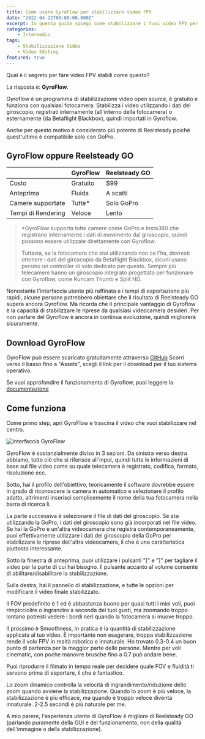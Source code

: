 ```yaml
---
title: Come usare GyroFlow per stabilizzare video FPV
date: "2022-04-22T00:00:00.000Z"
excerpt: In questa guida spiego come stabilizzare i tuoi video FPV per avere video fluidi
categories:
    - Intermedio
tags: 
    - Stabilizzazione Video
    - Video Editing
featured: true
---
```




Qual è il segreto per fare video FPV stabili come questo?

<YouTubeEmbed link="https://youtu.be/VigfASabhvE?t=15"/>

La risposta è: **GyroFlow**.

Gyroflow è un programma di stabilizzazione video open source, è gratuito e funziona con qualsiasi fotocamera. Stabilizza i video utilizzando i dati del giroscopio, registrati internamente (all'interno della fotocamera) o esternamente (da Betaflight Blackbox), quindi importati in Gyroflow.

Anche per questo motivo è considerato più potente di Reelsteady poiché quest'ultimo è compatibile solo con GoPro.

## GyroFlow oppure Reelsteady GO

<div id="comparison-table">

|                    | **GyroFlow** | **Reelsteady GO** |
|--------------------|--------------|-------------------|
|              Costo |   Gratuito   |        $99        |
|          Anteprima |    Fluida    |      A scatti     |
|  Camere supportate |    Tutte*    |     Solo GoPro    |
| Tempi di Rendering |    Veloce    |       Lento       |

</div>


> *GyroFlow supporta tutte camere come GoPro e Insta360 che registrano internamente i dati di movimento dal giroscopio, quindi possono essere utilizzate direttamente con Gyroflow. 
> 
> Tuttavia, se la fotocamera che stai utilizzando non ce l'ha, dovresti ottenere i dati del giroscopio da Betaflight Blackbox, alcuni usano persino un controller di volo dedicato per questo. Sempre più telecamere hanno un giroscopio integrato progettato per funzionare con Gyroflow, come Runcam Thumb e Split HD.


Nonostante l'interfaccia utente più raffinata e i tempi di esportazione più rapidi, alcune persone potrebbero obiettare che il risultato di Reelsteady GO supera ancora Gyroflow. Ma ricorda che il principale vantaggio di Gyroflow è la capacità di stabilizzare le riprese da qualsiasi videocamera desideri. Per non parlare del Gyroflow è ancora in continua evoluzione, quindi migliorerà sicuramente.


## Download GyroFlow
GyroFlow può essere scaricato gratuitamente attraverso [GitHub](https://github.com/gyroflow/gyroflow/releases)
Scorri verso il basso fino a "Assets", scegli il link per il download per il tuo sistema operativo.

Se vuoi approfondire il funzionamento di Gyroflow, puoi leggere la [documentazione](https://docs.gyroflow.xyz/)



## Come funziona

Come primo step, apri GyroFlow e trascina il video che vuoi stabilizzare nel centro.

![Interfaccia GyroFlow](/assets/come-usare-gyroflow-per-stabilizzare-video-fpv/gyroflow.png)

GyroFlow è sostanzialmente diviso in 3 sezioni. Da sinistra verso destra abbiamo, tutto ciò che si riferisce all'input, quindi tutte le informazioni di base sul file video come su quale telecamera è registrato, codifica, formato, risoluzione ecc.

Sotto, hai il profilo dell'obiettivo, teoricamente il software dovrebbe essere in grado di riconoscere la camera in automatico e selezionare il profilo adatto, altrimenti inserisci semplicemente il nome della tua fotocamera nella barra di ricerca lì.

La parte successiva è selezionare il file di dati del giroscopio. Se stai utilizzando la GoPro, i dati del giroscopio sono già incorporati nel file video. Se hai la GoPro e un'altra videocamera che registra contemporaneamente, puoi effettivamente utilizzare i dati del giroscopio della GoPro per stabilizzare le riprese dell'altra videocamera, il che è una caratteristica piuttosto interessante.

Sotto la finestra di anteprima, puoi utilizzare i pulsanti "[" e "]" per tagliare il video per la parte di cui hai bisogno. Il pulsante accanto al volume consente di abilitare/disabilitare la stabilizzazione.

Sulla destra, hai il pannello di stabilizzazione, e tutte le opzioni per modificare il video finale stabilizzato.

Il FOV predefinito è 1 ed è abbastanza buono per quasi tutti i miei voli, puoi rimpicciolire o ingrandire a seconda dei tuoi gusti, ma zoomando troppo lontano potresti vedere i bordi neri quando la fotocamera si muove troppo.

Il prossimo è Smoothness, in pratica è la quantità di stabilizzazione applicata al tuo video. È importante non esagerare, troppa stabilizzazione rende il volo FPV in realtà robotico e innaturale. Ho trovato 0.3-0.4 un buon punto di partenza per la maggior parte delle persone. Mentre per voli cinematic, con poche manovre brusche fino a 0.7 può andare bene.

Puoi riprodurre il filmato in tempo reale per decidere quale FOV e fluidità ti servono prima di esportare, il che è fantastico.

Lo zoom dinamico controlla la velocità di ingrandimento/riduzione dello zoom quando avviene la stabilizzazione. Quando lo zoom è più veloce, la stabilizzazione è più efficace, ma quando è troppo veloce diventa innaturale. 2-2.5 secondi è più naturale per me.

A mio parere, l'esperienza utente di GyroFlow è migliore di Reelsteady GO (parlando puramente della GUI e del funzionamento, non della qualità dell'immagine o della stabilizzazione).
